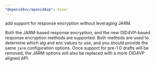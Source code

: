 ```yaml
---
"@openid4vc/openid4vp": minor
---
```


add support for response encryption without leveraging JARM.

Both the JARM-based response encryption, and the new OID4VP-based response encryption methods are supported. Both methods are used to determine which alg and enc values to use, and you should provide the same `jarm` configuration options. Once support for pre-1.0 drafts will be removed, the JARM options will also be replaced with a more OID4VP aligned API.
